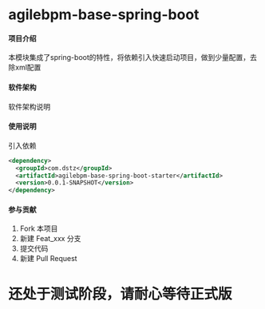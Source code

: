 # agilebpm-base-spring-boot

#### 项目介绍

本模块集成了spring-boot的特性，将依赖引入快速启动项目，做到少量配置，去除xml配置

#### 软件架构
软件架构说明

#### 使用说明

引入依赖

```xml
<dependency>
  <groupId>com.dstz</groupId>
  <artifactId>agilebpm-base-spring-boot-starter</artifactId>
  <version>0.0.1-SNAPSHOT</version>
</dependency>
```

#### 参与贡献

1. Fork 本项目
2. 新建 Feat_xxx 分支
3. 提交代码
4. 新建 Pull Request


# 还处于测试阶段，请耐心等待正式版
